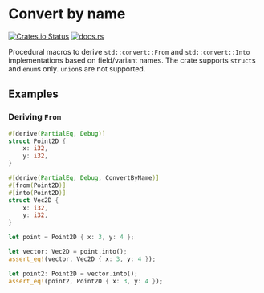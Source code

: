 # Convert by name

[![Crates.io Status](https://img.shields.io/crates/v/convert_by_name.svg)](https://crates.io/crates/convert_by_name)
[![docs.rs](https://img.shields.io/docsrs/convert_by_name)](https://docs.rs/convert_by_name)

Procedural macros to derive `std::convert::From` and `std::convert::Into` implementations based on field/variant names.
The crate supports `struct`s and `enum`s only. `union`s are not supported.

## Examples

### Deriving `From`

```rust
#[derive(PartialEq, Debug)]
struct Point2D {
    x: i32,
    y: i32,
}

#[derive(PartialEq, Debug, ConvertByName)]
#[from(Point2D)]
#[into(Point2D)]
struct Vec2D {
    x: i32,
    y: i32,
}

let point = Point2D { x: 3, y: 4 };

let vector: Vec2D = point.into();
assert_eq!(vector, Vec2D { x: 3, y: 4 });

let point2: Point2D = vector.into();
assert_eq!(point2, Point2D { x: 3, y: 4 });
```
